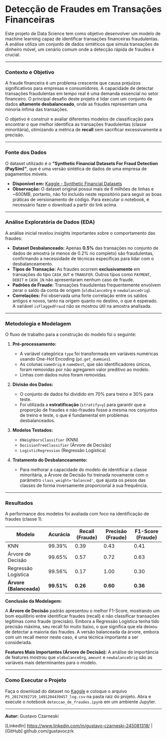 # Detecção de Fraudes em Transações Financeiras

Este projeto de Data Science tem como objetivo desenvolver um modelo de machine learning capaz de identificar transações financeiras fraudulentas. A análise utiliza um conjunto de dados sintéticos que simula transações de dinheiro móvel, um cenário comum onde a detecção rápida de fraudes é crucial.

---

### **Contexto e Objetivo**

A fraude financeira é um problema crescente que causa prejuízos significativos para empresas e consumidores. A capacidade de detectar transações fraudulentas em tempo real é uma demanda essencial no setor financeiro. O principal desafio deste projeto é lidar com um conjunto de dados **altamente desbalanceado**, onde as fraudes representam uma minoria ínfima das transações.

O objetivo é construir e avaliar diferentes modelos de classificação para encontrar o que melhor identifica as transações fraudulentas (classe minoritária), otimizando a métrica de **recall** sem sacrificar excessivamente a precisão.

---

### **Fonte dos Dados**

O dataset utilizado é o **"Synthetic Financial Datasets For Fraud Detection (PaySim)"**, que é uma versão sintética de dados de uma empresa de pagamentos móveis.

* **Disponível em:** [Kaggle - Synthetic Financial Datasets](https://www.kaggle.com/code/llabhishekll/fraud-transaction-detection/input)
* **Observação:** O dataset original possui mais de 6 milhões de linhas e ~600MB, portanto, não foi incluído neste repositório para seguir as boas práticas de versionamento de código. Para executar o notebook, é necessário fazer o download a partir do link acima.

---

### **Análise Exploratória de Dados (EDA)**

A análise inicial revelou insights importantes sobre o comportamento das fraudes:

* **Dataset Desbalanceado:** Apenas **0.5%** das transações no conjunto de dados de amostra (e menos de 0.2% no completo) são fraudulentas, confirmando a necessidade de técnicas específicas para lidar com o desbalanceamento.
* **Tipos de Transação:** As fraudes ocorrem **exclusivamente** em transações do tipo `CASH_OUT` e `TRANSFER`. Outros tipos como `PAYMENT`, `DEBIT` e `CASH_IN` não apresentaram nenhum caso de fraude.
* **Padrões de Fraude:** Transações fraudulentas frequentemente envolvem zerar o saldo da conta de origem (`oldbalanceOrg` e `newbalanceOrig`).
* **Correlações:** Foi observada uma forte correlação entre os saldos antigos e novos, tanto na origem quanto no destino, o que é esperado. A variável `isFlaggedFraud` não se mostrou útil na amostra analisada.

---

### **Metodologia e Modelagem**

O fluxo de trabalho para a construção do modelo foi o seguinte:

1.  **Pré-processamento:**
    * A variável categórica `type` foi transformada em variáveis numéricas usando One-Hot Encoding (`pd.get_dummies`).
    * As colunas `nameOrig` e `nameDest`, que são identificadores únicos, foram removidas por não agregarem valor preditivo ao modelo.
    * Linhas com dados nulos foram removidas.

2.  **Divisão dos Dados:**
    * O conjunto de dados foi dividido em 70% para treino e 30% para teste.
    * Foi utilizada a **estratificação** (`stratify=y`) para garantir que a proporção de fraudes e não-fraudes fosse a mesma nos conjuntos de treino e teste, o que é fundamental em problemas desbalanceados.

3.  **Modelos Testados:**
    * `KNeighborsClassifier` (KNN)
    * `DecisionTreeClassifier` (Árvore de Decisão)
    * `LogisticRegression` (Regressão Logística)

4.  **Tratamento do Desbalanceamento:**
    * Para melhorar a capacidade do modelo de identificar a classe minoritária, a Árvore de Decisão foi treinada novamente com o parâmetro `class_weight='balanced'`, que ajusta os pesos das classes de forma inversamente proporcional à sua frequência.

---

### **Resultados**

A performance dos modelos foi avaliada com foco na identificação de fraudes (classe 1).

| Modelo                      | Acurácia | Recall (Fraude) | Precisão (Fraude) | F1-Score (Fraude) |
| --------------------------- | -------- | --------------- | ----------------- | ----------------- |
| KNN                         | 99.39%   | 0.39            | 0.43              | 0.41              |
| Árvore de Decisão           | 99.65%   | 0.57            | 0.72              | 0.63              |
| Regressão Logística         | 99.56%   | 0.17            | 1.00              | 0.30              |
| **Árvore (Balanceada)** | **99.51%** | **0.26** | **0.60** | **0.36** |

**Conclusão da Modelagem:**

A **Árvore de Decisão** padrão apresentou o melhor F1-Score, mostrando um bom equilíbrio entre identificar fraudes (recall) e não classificar transações legítimas como fraude (precisão). Embora a Regressão Logística tenha tido precisão máxima, seu recall foi muito baixo, o que significa que ela deixou de detectar a maioria das fraudes. A versão balanceada da árvore, embora com um recall menor neste caso, é uma técnica importante a ser considerada.

**Features Mais Importantes (Árvore de Decisão):**
A análise de importância de features mostrou que `oldbalanceOrg`, `amount` e `newbalanceOrig` são as variáveis mais determinantes para o modelo.

---

### **Como Executar o Projeto**
 Faça o download do dataset no [Kaggle](https://www.kaggle.com/code/llabhishekll/fraud-transaction-detection/input) e coloque o arquivo `PS_20174392719_1491204439457_log.csv` na pasta raiz do projeto.
 Abra e execute o notebook `deteccao_de_fraudes.ipynb` em um ambiente Jupyter.

---

**Autor:** Gustavo Czarneski    

[LinkedIn] https://www.linkedin.com/in/gustavo-czarneski-245081318/ | [GitHub] github.com/gustavoczrk
